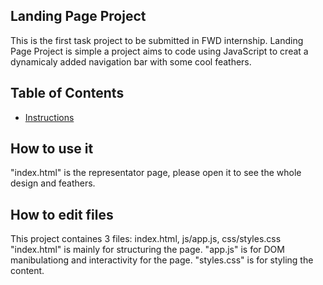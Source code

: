 ## Landing Page Project
This is the first task project to be submitted in FWD internship.
Landing Page Project is simple a project aims to code using JavaScript
to creat a dynamicaly added navigation bar with some cool feathers.


## Table of Contents

* [Instructions](#instructions)


## How to use it
"index.html" is the representator page, please open it to see the whole design and feathers.


## How to edit files
This project containes 3 files: index.html, js/app.js, css/styles.css
"index.html" is mainly for structuring the page.
"app.js" is for DOM manibulationg and interactivity for the page.
"styles.css" is for styling the content.
